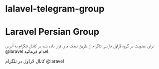 # lalavel-telegram-group
# Laravel Persian Group

برای عضویت در گروه لاراول فارسی تلگرام از طریق لینک های قرار داده شده در کانال تلگرام به ٱدرس
 @laravel 
اقدام فرمائید.

کانال لاراول در تلگرام
@laravel
